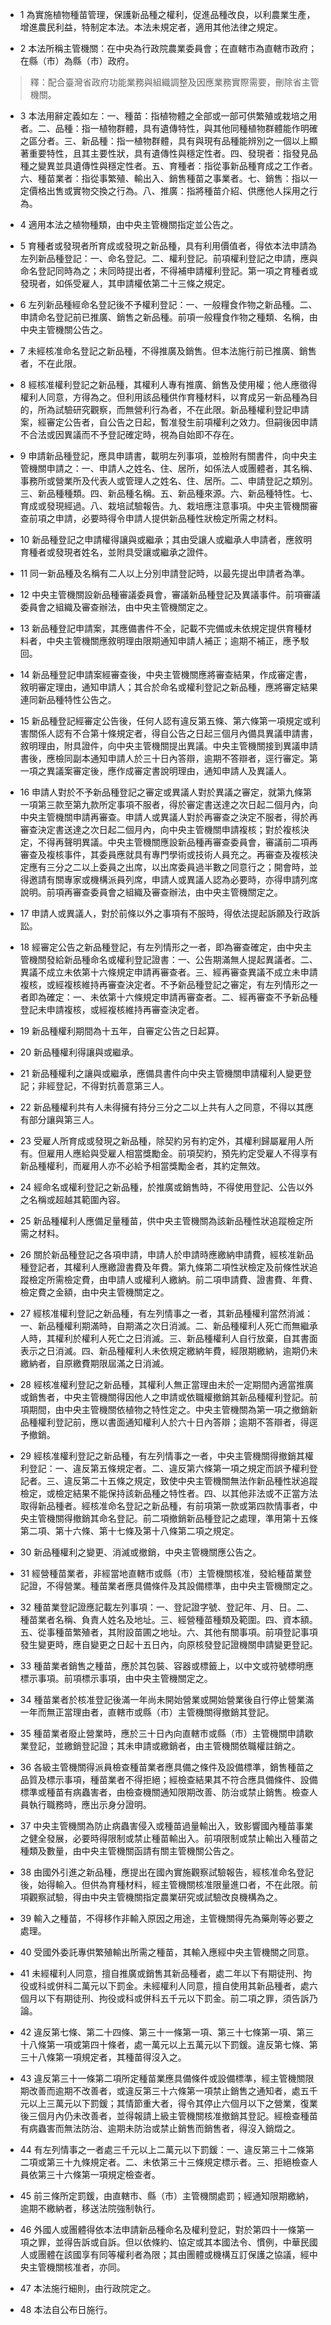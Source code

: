 * 1 為實施植物種苗管理，保護新品種之權利，促進品種改良，以利農業生產，增進農民利益，特制定本法。本法未規定者，適用其他法律之規定。

* 2 本法所稱主管機關：在中央為行政院農業委員會；在直轄市為直轄市政府；在縣（市）為縣（市）政府。

> 釋：配合臺灣省政府功能業務與組織調整及因應業務實際需要，刪除省主管機關。

* 3 本法用辭定義如左：一、種苗：指植物體之全部或一部可供繁殖或栽培之用者。二、品種：指一植物群體，具有遺傳特性，與其他同種植物群體能作明確之區分者。三、新品種：指一植物群體，具有與現有品種能辨別之一個以上顯著重要特性，且其主要性狀，具有遺傳性與穩定性者。四、發現者：指發見品種之變異並具遺傳性與穩定性者。五、育種者：指從事新品種育成之工作者。六、種苗業者：指從事繁殖、輸出入、銷售種苗之事業者。七、銷售：指以一定價格出售或實物交換之行為。八、推廣：指將種苗介紹、供應他人採用之行為。

* 4 適用本法之植物種類，由中央主管機關指定並公告之。

* 5 育種者或發現者所育成或發現之新品種，具有利用價值者，得依本法申請為左列新品種登記：一、命名登記。二、權利登記。前項權利登記之申請，應與命名登記同時為之；未同時提出者，不得補申請權利登記。第一項之育種者或發現者，如係受雇人，其申請權依第二十三條之規定。

* 6 左列新品種經命名登記後不予權利登記：一、一般糧食作物之新品種。二、申請命名登記前已推廣、銷售之新品種。前項一般糧食作物之種類、名稱，由中央主管機關公告之。

* 7 未經核准命名登記之新品種，不得推廣及銷售。但本法施行前已推廣、銷售者，不在此限。

* 8 經核准權利登記之新品種，其權利人專有推廣、銷售及使用權；他人應徵得權利人同意，方得為之。但利用該品種供作育種材料，以育成另一新品種為目的，所為試驗研究觀察，而無營利行為者，不在此限。新品種權利登記申請案，經審定公告者，自公告之日起，暫准發生前項權利之效力。但嗣後因申請不合法或因異議而不予登記確定時，視為自始即不存在。

* 9 申請新品種登記，應具申請書，載明左列事項，並檢附有關書件，向中央主管機關申請之：一、申請人之姓名、住、居所，如係法人或團體者，其名稱、事務所或營業所及代表人或管理人之姓名、住、居所。二、申請登記之類別。三、新品種種類。四、新品種名稱。五、新品種來源。六、新品種特性。七、育成或發現經過。八、栽培試驗報告。九、栽培應注意事項。中央主管機關審查前項之申請，必要時得令申請人提供新品種性狀檢定所需之材料。

* 10 新品種登記之申請權得讓與或繼承；其由受讓人或繼承人申請者，應敘明育種者或發現者姓名，並附具受讓或繼承之證件。

* 11 同一新品種及名稱有二人以上分別申請登記時，以最先提出申請者為準。

* 12 中央主管機關設新品種審議委員會，審議新品種登記及異議事件。前項審議委員會之組織及審查辦法，由中央主管機關定之。

* 13 新品種登記申請案，其應備書件不全，記載不完備或未依規定提供育種材料者，中央主管機關應敘明理由限期通知申請人補正；逾期不補正，應予駁回。

* 14 新品種登記申請案經審查後，中央主管機關應將審查結果，作成審定書，敘明審定理由，通知申請人；其合於命名或權利登記之新品種，應將審定結果連同新品種特性公告之。

* 15 新品種登記經審定公告後，任何人認有違反第五條、第六條第一項規定或利害關係人認有不合第十條規定者，得自公告之日起三個月內備具異議申請書，敘明理由，附具證件，向中央主管機關提出異議。中央主管機關接到異議申請書後，應檢同副本通知申請人於三十日內答辯，逾期不答辯者，逕行審定。第一項之異議案審定後，應作成審定書說明理由，通知申請人及異議人。

* 16 申請人對於不予新品種登記之審定或異議人對於異議之審定，就第九條第一項第三款至第九款所定事項不服者，得於審定書送達之次日起二個月內，向中央主管機關申請再審查。申請人或異議人對於再審查之決定不服者，得於再審查決定書送達之次日起二個月內，向中央主管機關申請複核；對於複核決定，不得再聲明異議。中央主管機關應設新品種再審查委員會，審議前二項再審查及複核事件，其委員應就具有專門學術或技術人員充之。再審查及複核決定應有三分之二以上委員之出席，以出席委員過半數之同意行之；開會時，並得邀請有關專家或機構派員列席，申請人或異議人認為必要時，亦得申請列席說明。前項再審查委員會之組織及審查辦法，由中央主管機關定之。

* 17 申請人或異議人，對於前條以外之事項有不服時，得依法提起訴願及行政訴訟。

* 18 經審定公告之新品種登記，有左列情形之一者，即為審查確定，由中央主管機關發給新品種命名或權利登記證書：一、公告期滿無人提起異議者。二、異議不成立未依第十六條規定申請再審查者。三、經再審查異議不成立未申請複核，或經複核維持再審查決定者。不予新品種登記之審定，有左列情形之一者即為確定：一、未依第十六條規定申請再審查者。二、經再審查不予新品種登記未申請複核，或經複核維持再審查決定者。

* 19 新品種權利期間為十五年，自審定公告之日起算。

* 20 新品種權利得讓與或繼承。

* 21 新品種權利之讓與或繼承，應備具書件向中央主管機關申請權利人變更登記；非經登記，不得對抗善意第三人。

* 22 新品種權利共有人未得擁有持分三分之二以上共有人之同意，不得以其應有部分讓與第三人。

* 23 受雇人所育成或發現之新品種，除契約另有約定外，其權利歸屬雇用人所有。但雇用人應給與受雇人相當獎勵金。前項契約，預先約定受雇人不得享有新品種權利，而雇用人亦不必給予相當獎勵金者，其約定無效。

* 24 經命名或權利登記之新品種，於推廣或銷售時，不得使用登記、公告以外之名稱或超越其範圍內容。

* 25 新品種權利人應備足量種苗，供中央主管機關為該新品種性狀追蹤檢定所需之材料。

* 26 關於新品種登記之各項申請，申請人於申請時應繳納申請費，經核准新品種登記者，其權利人應繳證書費及年費。第九條第二項性狀檢定及前條性狀追蹤檢定所需檢定費，由申請人或權利人繳納。前二項申請費、證書費、年費、檢定費之金額，由中央主管機關定之。

* 27 經核准權利登記之新品種，有左列情事之一者，其新品種權利當然消滅：一、新品種權利期滿時，自期滿之次日消滅。二、新品種權利人死亡而無繼承人時，其權利於權利人死亡之日消滅。三、新品種權利人自行放棄，自其書面表示之日消滅。四、新品種權利人未依規定繳納年費，經限期繳納，逾期仍未繳納者，自原繳費期限屆滿之日消滅。

* 28 經核准權利登記之新品種，其權利人無正當理由未於一定期間內適當推廣或銷售者，中央主管機關得因他人之申請或依職權撤銷其新品種權利登記。前項期間，由中央主管機關依植物之特性定之。中央主管機關為第一項之撤銷新品種權利登記前，應以書面通知權利人於六十日內答辯；逾期不答辯者，得逕予撤銷。

* 29 經核准權利登記之新品種，有左列情事之一者，中央主管機關得撤銷其權利登記：一、違反第五條規定者。二、違反第六條第一項之規定而誤予權利登記者。三、違反第二十五條之規定，致使中央主管機關無法作新品種性狀追蹤檢定，或檢定結果不能保持該新品種之特性者。四、以其他非法或不正當方法取得新品種者。經核准命名登記之新品種，有前項第一款或第四款情事者，中央主管機關得撤銷其命名登記。前二項撤銷新品種登記之處理，準用第十五條第二項、第十六條、第十七條及第十八條第二項之規定。

* 30 新品種權利之變更、消滅或撤銷，中央主管機關應公告之。

* 31 經營種苗業者，非經當地直轄市或縣（市）主管機關核准，發給種苗業登記證，不得營業。種苗業者應具備條件及其設備標準，由中央主管機關定之。

* 32 種苗業登記證應記載左列事項：一、登記證字號、登記年、月、日。二、種苗業者名稱、負責人姓名及地址。三、經營種苗種類及範圍。四、資本額。五、從事種苗繁殖者，其附設苗圃之地址。六、其他有關事項。前項登記事項發生變更時，應自變更之日起十五日內，向原核發登記證機關申請變更登記。

* 33 種苗業者銷售之種苗，應於其包裝、容器或標籤上，以中文或符號標明應標示事項。前項標示事項，由中央主管機關定之。

* 34 種苗業者於核准登記後滿一年尚未開始營業或開始營業後自行停止營業滿一年而無正當理由者，直轄市或縣（市）主管機關得撤銷其登記。

* 35 種苗業者廢止營業時，應於三十日內向直轄市或縣（市）主管機關申請歇業登記，並繳銷登記證；其未申請或繳銷者，由主管機關依職權註銷之。

* 36 各級主管機關得派員檢查種苗業者應具備之條件及設備標準，銷售種苗之品質及標示事項，種苗業者不得拒絕；經檢查結果其不符合應具備條件、設備標準或種苗有病蟲害者，由檢查機關通知限期改善、防治或禁止銷售。檢查人員執行職務時，應出示身分證明。

* 37 中央主管機關為防止病蟲害侵入或種苗過量輸出入，致影響國內種苗事業之健全發展，必要時得限制或禁止種苗輸出入。前項限制或禁止輸出入種苗之種類及數量，由中央主管機關函請有關主管機關公告之。

* 38 由國外引進之新品種，應提出在國內實施觀察試驗報告，經核准命名登記後，始得輸入。但供為育種材料，經主管機關核准限量進口者，不在此限。前項觀察試驗，得由中央主管機關指定農業研究或試驗改良機構為之。

* 39 輸入之種苗，不得移作非輸入原因之用途，主管機關得先為藥劑等必要之處理。

* 40 受國外委託專供繁殖輸出所需之種苗，其輸入應經中央主管機關之同意。

* 41 未經權利人同意，擅自推廣或銷售其新品種者，處二年以下有期徒刑、拘役或科或併科二萬元以下罰金。未經權利人同意，擅自使用其新品種者，處六個月以下有期徒刑、拘役或科或併科五千元以下罰金。前二項之罪，須告訴乃論。

* 42 違反第七條、第二十四條、第三十一條第一項、第三十七條第一項、第三十八條第一項或第四十條者，處一萬元以上五萬元以下罰鍰。違反第七條、第三十八條第一項規定者，其種苗得沒入之。

* 43 違反第三十一條第二項所定種苗業應具備條件或設備標準，經主管機關限期改善而逾期不改善者，或違反第三十六條第一項禁止銷售之通知者，處五千元以上三萬元以下罰鍰；其情節重大者，得令其停止六個月以下之營業，復業後三個月內仍未改善者，並得報請上級主管機關核准撤銷其登記。經檢查種苗有病蟲害而無法防治、逾期未防治或禁止銷售而銷售者，得沒入銷燬之。

* 44 有左列情事之一者處三千元以上二萬元以下罰鍰：一、違反第三十二條第二項或第三十九條規定者。二、未依第三十三條規定標示者。三、拒絕檢查人員依第三十六條第一項規定檢查者。

* 45 前三條所定罰鍰，由直轄市、縣（市）主管機關處罰；經通知限期繳納，逾期不繳納者，移送法院強制執行。

* 46 外國人或團體得依本法申請新品種命名及權利登記，對於第四十一條第一項之罪，並得告訴或自訴。但以依條約、協定或其本國法令、慣例，中華民國人或團體在該國享有同等權利者為限；其由團體或機構互訂保護之協議，經中央主管機關核准者，亦同。

* 47 本法施行細則，由行政院定之。

* 48 本法自公布日施行。

